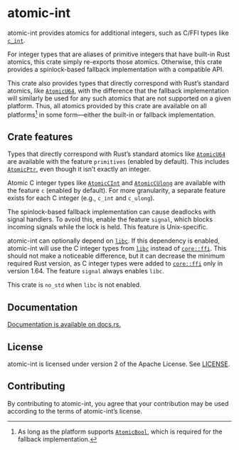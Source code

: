 atomic-int
==========

atomic-int provides atomics for additional integers, such as C/FFI types
like [`c_int`].

For integer types that are aliases of primitive integers that have built-in
Rust atomics, this crate simply re-exports those atomics. Otherwise, this
crate provides a spinlock-based fallback implementation with a compatible
API.

This crate also provides types that directly correspond with Rust’s
standard atomics, like [`AtomicU64`], with the difference that the fallback
implementation will similarly be used for any such atomics that are not
supported on a given platform. Thus, all atomics provided by this crate are
available on all platforms[^1] in some form—either the built-in or fallback
implementation.

Crate features
--------------

Types that directly correspond with Rust’s standard atomics like
[`AtomicU64`] are available with the feature `primitives` (enabled by
default). This includes [`AtomicPtr`], even though it isn’t exactly an
integer.

Atomic C integer types like [`AtomicCInt`] and [`AtomicCUlong`] are
available with the feature `c` (enabled by default). For more granularity,
a separate feature exists for each C integer (e.g., `c_int` and `c_ulong`).

The spinlock-based fallback implementation can cause deadlocks with signal
handlers. To avoid this, enable the feature `signal`, which blocks incoming
signals while the lock is held. This feature is Unix-specific.

atomic-int can optionally depend on [`libc`]. If this dependency is
enabled, atomic-int will use the C integer types from [`libc`] instead of
[`core::ffi`]. This should not make a noticeable difference, but it can
decrease the minimum required Rust version, as C integer types were added
to [`core::ffi`] only in version 1.64. The feature `signal` always enables
`libc`.

This crate is `no_std` when `libc` is not enabled.

[^1]: As long as the platform supports [`AtomicBool`], which is required
      for the fallback implementation.

[`libc`]: https://docs.rs/libc/0.2
[`c_int`]: https://doc.rust-lang.org/stable/core/ffi/type.c_int.html
[`AtomicU64`]: https://docs.rs/atomic-int/0.1/atomic_int/type.AtomicU64.html
[`AtomicPtr`]: https://docs.rs/atomic-int/0.1/atomic_int/type.AtomicPtr.html
[`AtomicCInt`]: https://docs.rs/atomic-int/0.1/atomic_int/type.AtomicCInt.html
[`AtomicCUlong`]: https://docs.rs/atomic-int/0.1/atomic_int/type.AtomicCUlong.html
[`core::ffi`]: https://doc.rust-lang.org/stable/core/ffi/
[`AtomicBool`]: https://doc.rust-lang.org/stable/core/sync/atomic/struct.AtomicBool.html

Documentation
-------------

[Documentation is available on docs.rs.](https://docs.rs/atomic-int/0.1)

License
-------

atomic-int is licensed under version 2 of the Apache License. See
[LICENSE](LICENSE).

Contributing
------------

By contributing to atomic-int, you agree that your contribution may be used
according to the terms of atomic-int’s license.
